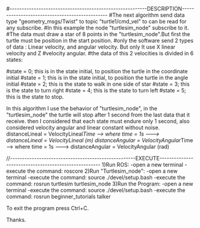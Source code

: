 #---------------------------------------------------------DESCRIPTION-----------------------------------------------
#The next algorithm send data type "geometry_msgs/Twist" to topic "turtle1/cmd_vel" to can be read for any subscribe.
#In this example the node "turtlesim_node"  subscribe to it.
#The data must draw a star of 8 points in the "turtlesim_node".But first the turtle must be position in the start position.
#only the software send 2 types of data : Linear velocity, and angular velocity. But   only It use X linear velocity and Z #velocity angular.
#the data of this 2 velocities is divided in 6 states:

#state = 0; this is in the state initial, to position the turtle in the coordinate initial
#state = 1; this is in the state initial, to position the turtle in the angle initial
#state = 2; this is the state to walk in one side of star
#state = 3; this is the state to turn right
#state = 4; this is the state to turn left
#state = 5; this is the state to stop.

In this algorithm I use the behavior of "turtlesim_node", in the "turtlesim_node" the turtle will stop after 1 second from the last data that it receive.
then I considered that each state must endure only 1 second, also considered velocity angular and linear constant without noise.
distanceLineal = VelocityLineal*Time  --> where time = 1s ---> distanceLineal = VelocityLineal (m)
distanceAngular = VelocityAngular*Time  --> where time = 1s ---> distanceAngular = VelocityAngular (rad)

//----------------------------------------------------EXECUTE-----------------------------------------------------
1)Run ROS:
	-open a new terminal
	-execute the command: roscore
2)Run "Turtlesim_node":
	-open a new terminal
	-execute the command: source ./devel/setup.bash
	-execute the command: rosrun turtlesim turtlesim_node
3)Run the Program:
	-open a new terminal
	-execute the command: source ./devel/setup.bash
	-execute the command: rosrun beginner_tutorials talker

To exit the program press Ctrl+C.

Thanks.
	

